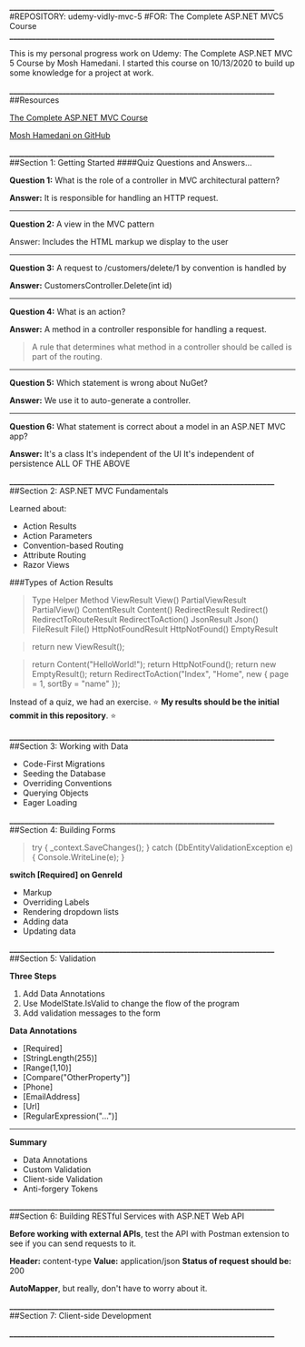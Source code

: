 **______________________________________________________________________**
#REPOSITORY: udemy-vidly-mvc-5
#FOR: The Complete ASP.NET MVC5 Course
**______________________________________________________________________**

This is my personal progress work on Udemy: The Complete ASP.NET MVC 5 Course by Mosh Hamedani. I started this course on 10/13/2020 to build up some knowledge for a project at work.

**______________________________________________________________________**
##Resources

[The Complete ASP.NET MVC Course](https://www.udemy.com/course/the-complete-aspnet-mvc-5-course)

[Mosh Hamedani on GitHub](https://github.com/mosh-hamedani)

**______________________________________________________________________**
##Section 1: Getting Started
####Quiz Questions and Answers...

**Question 1:** What is the role of a controller in MVC architectural pattern?

**Answer:** It is responsible for handling an HTTP request.

---
**Question 2:** A view in the MVC pattern

Answer: Includes the HTML markup we display to the user

---
**Question 3:** A request to /customers/delete/1 by convention is handled by

**Answer:** CustomersController.Delete(int id)

---
**Question 4:** What is an action?

**Answer:** A method in a controller responsible for handling a request.

>A rule that determines what method in a controller should be called is part of the routing.

---
**Question 5:** Which statement is wrong about NuGet?

**Answer:** We use it to auto-generate a controller.

---
**Question 6:** What statement is correct about a model in an ASP.NET MVC app?

**Answer:**
It's a class
It's independent of the UI
It's independent of persistence
ALL OF THE ABOVE

**______________________________________________________________________**
##Section 2: ASP.NET MVC Fundamentals

Learned about:
- Action Results
- Action Parameters
- Convention-based Routing
- Attribute Routing
- Razor Views

###Types of Action Results
>Type                     Helper Method
ViewResult               View()
PartialViewResult        PartialView()
ContentResult            Content()
RedirectResult           Redirect()
RedirectToRouteResult    RedirectToAction()
JsonResult               Json()
FileResult               File()
HttpNotFoundResult       HttpNotFound()
EmptyResult

>return new ViewResult();

>return Content("HelloWorld!");
return HttpNotFound();
return new EmptyResult();
return RedirectToAction("Index", "Home", new { page = 1, sortBy = "name" });

Instead of a quiz, we had an exercise. :star: **My results should be the initial commit in this repository**. :star:

**______________________________________________________________________**
##Section 3: Working with Data

- Code-First Migrations
- Seeding the Database
- Overriding Conventions
- Querying Objects
- Eager Loading

**______________________________________________________________________**
##Section 4: Building Forms

>try { _context.SaveChanges(); }
catch (DbEntityValidationException e) { Console.WriteLine(e); }

**switch [Required] on GenreId**

- Markup
- Overriding Labels
- Rendering dropdown lists
- Adding data
- Updating data

**______________________________________________________________________**
##Section 5: Validation

**Three Steps**
1. Add Data Annotations
2. Use ModelState.IsValid to change the flow of the program
3. Add validation messages to the form

**Data Annotations**
- [Required]
- [StringLength(255)]
- [Range(1,10)]
- [Compare("OtherProperty")]
- [Phone]
- [EmailAddress]
- [Url]
- [RegularExpression("...")]

---
**Summary**
- Data Annotations
- Custom Validation
- Client-side Validation
- Anti-forgery Tokens

**______________________________________________________________________**
##Section 6: Building RESTful Services with ASP.NET Web API

**Before working with external APIs**, test the API with Postman extension to see if you can send requests to it.

**Header:** content-type
**Value:** application/json
**Status of request should be:** 200

**AutoMapper**, but really, don't have to worry about it.

**______________________________________________________________________**
##Section 7: Client-side Development






**______________________________________________________________________**
*<EOF>*
